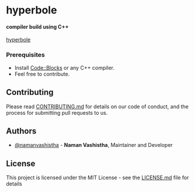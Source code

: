 # hyperbole

#### compiler build using C++
[hyperbole](https://i.imgur.com/FOhvYTK.png)

### Prerequisites
- Install [Code::Blocks](http://www.codeblocks.org/downloads) or any C++ compiler.
- Feel free to contribute.

## Contributing

Please read [CONTRIBUTING.md](https://github.com/namanvashistha/hyperbole/blob/master/CONTRIBUTING.md) for details on our code of conduct, and the process for submitting pull requests to us.

## Authors

- [@namanvashistha](https://github.com/namanvashistha) - **Naman Vashistha**, Maintainer and Developer

## License

This project is licensed under the MIT License - see the [LICENSE.md](https://github.com/namanvashistha/hyperbole/blob/master/LICENSE) file for details
 
